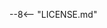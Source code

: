 <!--
SPDX-FileCopyrightText: 2024-present Stuart Ellis <stuart@stuartellis.name>

SPDX-License-Identifier: MIT
-->

--8<-- "LICENSE.md"
